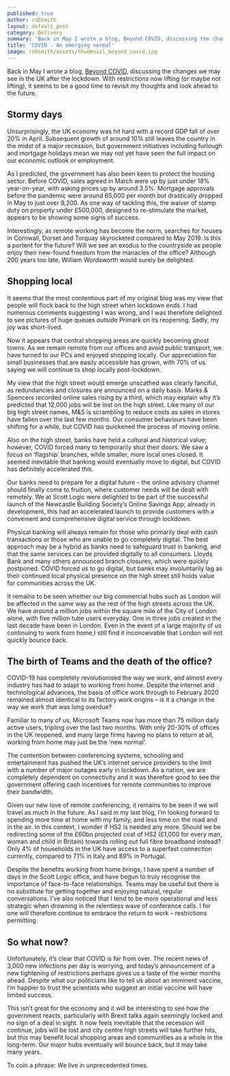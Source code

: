 ```yaml
---
published: true
author: robsmith
layout: default_post
category: Delivery
summary: 'Back in May I wrote a blog, Beyond COVID, discussing the changes we may see in the UK after the lockdown. With restrictions now lifting (or maybe not lifting), it seems to be a good time to revisit my thoughts and look ahead to the future.'
title: 'COVID - An emerging normal'
image: robsmith/assets/thumbnail_beyond_covid.jpg
---
```


Back in May I wrote a blog, [Beyond COVID](https://blog.scottlogic.com/2020/05/15/beyond-covid.html), discussing the changes we may see in the UK after the lockdown. With restrictions now lifting (or maybe not lifting), it seems to be a good time to revisit my thoughts and look ahead to the future.

## Stormy days

Unsurprisingly, the UK economy was hit hard with a record GDP fall of over 20% in April.  Subsequent growth of around 10% still leaves the country in the midst of a major recession, but government initiatives including furlough and mortgage holidays mean we may not yet have seen the full impact on our economic outlook or employment.

As I predicted, the government has also been keen to protect the housing sector.  Before COVID, sales agreed in March were up by just under 18% year-on-year, with asking prices up by around 3.5%. Mortgage approvals before the pandemic were around 65,000 per month but drastically dropped in May to just over 9,200. As one way of tackling this, the waiver of stamp duty on property under £500,000, designed to re-stimulate the market, appears to be showing some signs of success. 

Interestingly, as remote working has become the norm, searches for houses in Cornwall, Dorset and Torquay skyrocketed compared to May 2019. Is this a portent for the future?  Will we see an exodus to the countryside as people enjoy their new-found freedom from the manacles of the office?  Although 200 years too late, William Wordsworth would surely be delighted.

## Shopping local

It seems that the most contentious part of my original blog was my view that people will flock back to the high street when lockdown ends.  I had numerous comments suggesting I was wrong, and I was therefore delighted to see pictures of huge queues outside Primark on its reopening.  Sadly, my joy was short-lived.

Now it appears that central shopping areas are quickly becoming ghost towns. As we remain remote from our offices and avoid public transport, we have turned to our PCs and enjoyed shopping locally. Our appreciation for small businesses that are easily accessible has grown, with 70% of us saying we will continue to shop locally post-lockdown.

My view that the high street would emerge unscathed was clearly fanciful, as redundancies and closures are announced on a daily basis. Marks & Spencers recorded online sales rising by a third, which may explain why it’s predicted that 12,000 jobs will be lost on the high street. Like many of our big high street names, M&S is scrambling to reduce costs as sales in stores have fallen over the last few months. Our consumer behaviours have been shifting for a while, but COVID has quickened the process of moving online. 

Also on the high street, banks have held a cultural and historical value; however, COVID forced many to temporarily shut their doors. We saw a focus on ‘flagship’ branches, while smaller, more local ones closed. It seemed inevitable that banking would eventually move to digital, but COVID has definitely accelerated this. 

Our banks need to prepare for a digital future – the online advisory channel should finally come to fruition, where customer needs will be dealt with remotely.  We at Scott Logic were delighted to be part of the successful launch of the Newcastle Building Society’s Online Savings App; already in development, this had an accelerated launch to provide customers with a convenient and comprehensive digital service through lockdown.

Physical banking will always remain for those who primarily deal with cash transactions or those who are unable to go completely digital. The best approach may be a hybrid as banks need to safeguard trust in banking, and that the same services can be provided digitally to all consumers. Lloyds Bank and many others announced branch closures, which were quickly postponed. COVID forced us to go digital, but banks may involuntarily lag as their continued local physical presence on the high street still holds value for communities across the UK.

It remains to be seen whether our big commercial hubs such as London will be affected in the same way as the rest of the high streets across the UK. We have around a million jobs within the square mile of the City of London alone, with five million tube users everyday. One in three jobs created in the last decade have been in London.  Even in the event of a large majority of us continuing to work from home,I still find it inconceivable that London will not quickly bounce back. 

## The birth of Teams and the death of the office?

COVID-19 has completely revolutionised the way we work, and almost every industry has had to adapt to working from home. Despite the internet and technological advances, the basis of office work through to February 2020 remained almost identical to its factory work origins – is it a change in the way we work that was long overdue? 

Familiar to many of us, Microsoft Teams now has more than 75 million daily active users, tripling over the last two months. With only 20-30% of offices in the UK reopened, and many large firms having no plans to return at all, working from home may just be the ‘new normal’.  

The contention between conferencing systems, schooling and entertainment has pushed the UK’s internet service providers to the limit with a number of major outages early in lockdown.  As a nation, we are completely dependent on connectivity and it was therefore good to see the government offering cash incentives for remote communities to improve their bandwidth.

Given our new love of remote conferencing, it remains to be seen if we will travel as much in the future.  As I said in my last blog, I’m looking forward to spending more time at home with my family, and less time on the road and in the air.  In this context, I wonder if HS2 is needed any more. Should we be redirecting some of the £60bn projected cost of HS2 (£1,000 for every man, woman and child in Britain) towards rolling out full fibre broadband instead? Only 4% of households in the UK have access to a superfast connection currently, compared to 71% in Italy and 89% in Portugal. 

Despite the benefits working from home brings, I have spent a number of days in the Scott Logic office, and have begun to truly recognise the importance of face-to-face relationships.  Teams may be useful but there is no substitute for getting together and enjoying natural, regular conversations. I’ve also noticed that I tend to be more operational and less strategic when drowning in the relentless wave of conference calls.  I for one will therefore continue to embrace the return to work – restrictions permitting.

## So what now?

Unfortunately, it’s clear that COVID is far from over.  The recent news of 3,000 new infections per day is worrying, and today’s announcement of a new tightening of restrictions perhaps gives us a taste of the winter months ahead.  Despite what our politicians like to tell us about an imminent vaccine, I’m happier to trust the scientists who suggest an initial vaccine will have limited success.

This isn’t great for the economy and it will be interesting to see how the government reacts, particularly with Brexit talks again seemingly locked and no sign of a deal in sight.  It now feels inevitable that the recession will continue, jobs will be lost and city centre high streets will take further hits, but this may benefit local shopping areas and communities as a whole in the long-term.  Our major hubs eventually will bounce back, but it may take many years.

To coin a phrase: We live in unprecedented times.



